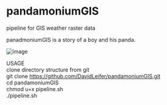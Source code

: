 # pandamoniumGIS
pipeline for GIS weather raster data <br>

panadmoniumGIS is a story of a boy and his panda. <br>

![image](https://drive.google.com/uc?export=view&id=1UG-MwUe7f2uAHdQI_PQKlgmtWnyckequ)

USAGE<br>
clone directory structure from git<br>
git clone https://github.com/DavidLeifer/pandamoniumGIS.git<br>
cd pandamoniumGIS<br>
chmod u+x pipeline.sh<br>
./pipeline.sh<br>
